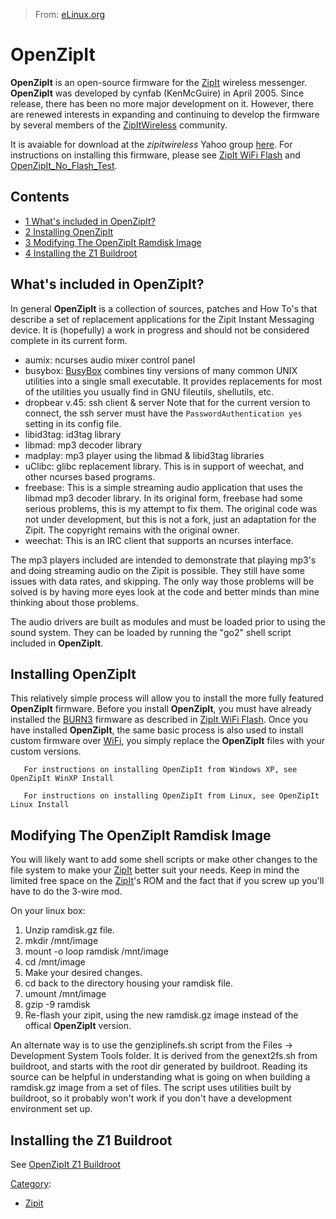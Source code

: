 > From: [eLinux.org](http://eLinux.org/OpenZipIt "http://eLinux.org/OpenZipIt")


# OpenZipIt



**OpenZipIt** is an open-source firmware for the [ZipIt](http://eLinux.org/ZipIt "ZipIt")
wireless messenger. **OpenZipIt** was developed by cynfab (KenMcGuire)
in April 2005. Since release, there has been no more major development
on it. However, there are renewed interests in expanding and continuing
to develop the firmware by several members of the
[ZipItWireless](http://groups.yahoo.com/group/zipitwireless/) community.

It is avaiable for download at the *zipitwireless* Yahoo group
[here](http://groups.yahoo.com/group/zipitwireless/files/OpenZipit/).
For instructions on installing this firmware, please see [ZipIt WiFi
Flash](http://eLinux.org/ZipIt_WiFi_Flash "ZipIt WiFi Flash") and
[OpenZipIt\_No\_Flash\_Test](http://eLinux.org/OpenZipIt_No_Flash_Test "OpenZipIt No Flash Test").

## Contents

-   [1 What's included in
    OpenZipIt?](#what-s-included-in-openzipit-3f)
-   [2 Installing OpenZipIt](#installing-openzipit)
-   [3 Modifying The OpenZipIt Ramdisk
    Image](#modifying-the-openzipit-ramdisk-image)
-   [4 Installing the Z1 Buildroot](#installing-the-z1-buildroot)

## What's included in **OpenZipIt**?

In general **OpenZipIt** is a collection of sources, patches and How
To's that describe a set of replacement applications for the Zipit
Instant Messaging device. It is (hopefully) a work in progress and
should not be considered complete in its current form.

-   aumix: ncurses audio mixer control panel
-   busybox: [BusyBox](http://eLinux.org/BusyBox "BusyBox") combines tiny versions of
    many common UNIX utilities into a single small executable. It
    provides replacements for most of the utilities you usually find in
    GNU fileutils, shellutils, etc.
-   dropbear v.45: ssh client & server Note that for the current version
    to connect, the ssh server must have the
    `PasswordAuthentication yes` setting in its config file.
-   libid3tag: id3tag library
-   libmad: mp3 decoder library
-   madplay: mp3 player using the libmad & libid3tag libraries
-   uClibc: glibc replacement library. This is in support of weechat,
    and other ncurses based programs.
-   freebase: This is a simple streaming audio application that uses the
    libmad mp3 decoder library. In its original form, freebase had some
    serious problems, this is my attempt to fix them. The original code
    was not under development, but this is not a fork, just an
    adaptation for the Zipit. The copyright remains with the original
    owner.
-   weechat: This is an IRC client that supports an ncurses interface.

The mp3 players included are intended to demonstrate that playing mp3's
and doing streaming audio on the Zipit is possible. They still have some
issues with data rates, and skipping. The only way those problems will
be solved is by having more eyes look at the code and better minds than
mine thinking about those problems.

The audio drivers are built as modules and must be loaded prior to using
the sound system. They can be loaded by running the "go2" shell script
included in **OpenZipIt**.

## Installing **OpenZipIt**

This relatively simple process will allow you to install the more fully
featured **OpenZipIt** firmware. Before you install **OpenZipIt**, you
must have already installed the [BURN3](http://eLinux.org/BURN3 "BURN3") firmware as
described in [ZipIt WiFi Flash](http://eLinux.org/ZipIt_WiFi_Flash "ZipIt WiFi Flash").
Once you have installed **OpenZipIt**, the same basic process is also
used to install custom firmware over [WiFi](http://eLinux.org/WiFi "WiFi"), you simply
replace the **OpenZipIt** files with your custom versions.

       For instructions on installing OpenZipIt from Windows XP, see OpenZipIt WinXP Install

       For instructions on installing OpenZipIt from Linux, see OpenZipIt Linux Install

## Modifying The **OpenZipIt** Ramdisk Image

You will likely want to add some shell scripts or make other changes to
the file system to make your [ZipIt](http://eLinux.org/ZipIt "ZipIt") better suit your
needs. Keep in mind the limited free space on the
[ZipIt](http://eLinux.org/ZipIt "ZipIt")'s ROM and the fact that if you screw up you'll
have to do the 3-wire mod.

On your linux box:

1.  Unzip ramdisk.gz file.
2.  mkdir /mnt/image
3.  mount -o loop ramdisk /mnt/image
4.  cd /mnt/image
5.  Make your desired changes.
6.  cd back to the directory housing your ramdisk file.
7.  umount /mnt/image
8.  gzip -9 ramdisk
9.  Re-flash your zipit, using the new ramdisk.gz image instead of the
    offical **OpenZipIt** version.

An alternate way is to use the genziplinefs.sh script from the Files -\>
Development System Tools folder. It is derived from the genext2fs.sh
from buildroot, and starts with the root dir generated by buildroot.
Reading its source can be helpful in understanding what is going on when
building a ramdisk.gz image from a set of files. The script uses
utilities built by buildroot, so it probably won't work if you don't
have a development environment set up.

## Installing the Z1 Buildroot

See [OpenZipIt Z1
Buildroot](http://eLinux.org/OpenZipIt_Z1_Buildroot "OpenZipIt Z1 Buildroot")


[Category](http://eLinux.org/Special:Categories "Special:Categories"):

-   [Zipit](http://eLinux.org/Category:Zipit "Category:Zipit")

